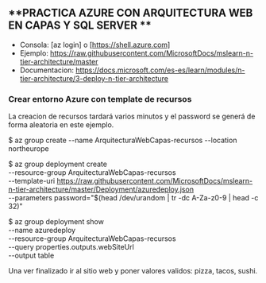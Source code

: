 **PRACTICA AZURE CON ARQUITECTURA WEB EN CAPAS Y SQL SERVER **
------------------------------------------------------------- 

- Consola: [az login] o [https://shell.azure.com]
- Ejemplo: https://raw.githubusercontent.com/MicrosoftDocs/mslearn-n-tier-architecture/master
- Documentacion: https://docs.microsoft.com/es-es/learn/modules/n-tier-architecture/3-deploy-n-tier-architecture

### Crear entorno Azure con template de recursos

La creacion de recursos tardará varios minutos y el password se generá de forma aleatoria en este ejemplo.

$ az group create --name ArquitecturaWebCapas-recursos --location northeurope

$ az group deployment create \
    --resource-group ArquitecturaWebCapas-recursos \
    --template-uri  https://raw.githubusercontent.com/MicrosoftDocs/mslearn-n-tier-architecture/master/Deployment/azuredeploy.json \
    --parameters password="$(head /dev/urandom | tr -dc A-Za-z0-9 | head -c 32)"

$ az group deployment show \
    --name azuredeploy \
    --resource-group ArquitecturaWebCapas-recursos \
    --query properties.outputs.webSiteUrl \
    --output table 
    
Una ver finalizado ir al sitio web y poner valores validos: pizza, tacos, sushi.




